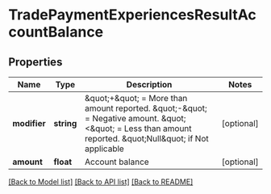 # TradePaymentExperiencesResultAccountBalance

## Properties
Name | Type | Description | Notes
------------ | ------------- | ------------- | -------------
**modifier** | **string** | \&quot;+\&quot; &#x3D; More than amount reported. \&quot;-\&quot; &#x3D; Negative amount. \&quot;&lt;\&quot; &#x3D; Less than amount reported. \&quot;Null\&quot; if Not applicable | [optional] 
**amount** | **float** | Account balance | [optional] 

[[Back to Model list]](../README.md#documentation-for-models) [[Back to API list]](../README.md#documentation-for-api-endpoints) [[Back to README]](../README.md)



